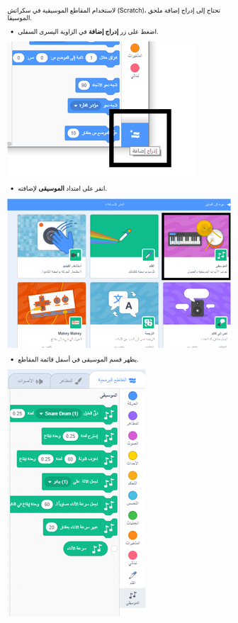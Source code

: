 لاستخدام المقاطع الموسيقية في سكراتش (Scratch)، تحتاج إلى إدراج إضافة ملحق الموسيقا.

+ اضغط على زر **إدراج إضافة** في الزاوية اليسرى السفلى.

![إضافة زر الملحق المحدد](images/add-extension-annotated.png)

+ انقر على امتداد **الموسيقى** لإضافته.

![ملحق الموسيقى المحدد](images/click-music-annotated.png)

+ يظهر قسم الموسيقى في أسفل قائمة المقاطع.

![مقاطع الملحقات الموسيقية](images/music-extension-blocks.png)